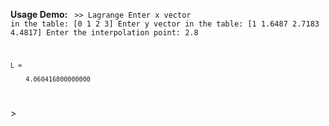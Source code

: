 **Usage Demo:**
<code>
    >> Lagrange
    Enter x vector in the table: [0 1 2 3]
    Enter y vector in the table: [1 1.6487 2.7183 4.4817]
    Enter the interpolation point: 2.8

    L = 

        4.060416800000000
</code>>
